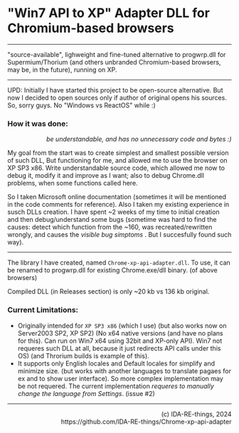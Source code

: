 # "Win7 API to XP" Adapter DLL for Chromium-based browsers

<hr>

"source-available", lighweight and fine-tuned alternative to progwrp.dll for Supermium/Thorium (and others unbranded Chromium-based browsers, may be, in the future), running on XP.

<hr>
UPD: Initially I have started this project to be open-source alternative.
But now I decided to open sources only if author of original opens his sources. So, sorry guys. No "Windows vs ReactOS" while :)


### How it was done:
_<p align=right>be understandable, and has no unnecessary code and bytes :)</p>_

My goal from the start was to create simplest and smallest possible version of such DLL, But functioning for me, and allowed me to use the browser on XP SP3 x86.
Write understandable source code, which allowed me now to debug it, modify it and improve as I want; also to debug Chrome.dll problems, when some functions called here.

So I taken Microsoft online documentation (sometimes it will be mentioned in the code comments for reference).
Also I taken my existing experience in susch DLLs creation.
I have spent ~2 weeks of my time to initial creation and then debug/understand some bugs (sometime was hard to find the causes: detect which function from the ~160, was recreated/rewritten wrongly, and causes the _visible bug simptoms_ . But I succesfully found such way).

<hr>

The library I have created, named `Chrome-xp-api-adapter.dll`. To use, it can be renamed to progwrp.dll for existing Chrome.exe/dll binary. (of above browsers)

Сompiled DLL (in Releases section) is only ~20 kb vs 136 kb original.

### Current Limitations:
- Originally intended for `XP SP3 x86` (which I use) (but also works now on Server2003 SP2, XP SP2) (No x64 native versions (and have no plans for this). Can run on Win7 x64 using 32bit and XP-only API). Win7 not requeres such DLL at all, because it just redirects API calls under this OS) (and Throrium builds is example of this).
- It supports only English locales and Default locales for simplify and minimize size. (but works with another languages to translate pagaes for ex and to show user interface). So more complex implementation may be not requered.
The current implementation _requeres to manually change the language from Settings_. (issue #2)

<hr>
<p align=right>(c) IDA-RE-things, 2024<br>
https://github.com/IDA-RE-things/Chrome-xp-api-adapter
</p>


